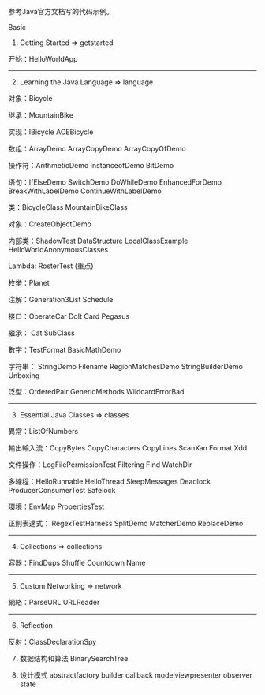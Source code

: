 参考Java官方文档写的代码示例。

Basic
1. Getting Started   => getstarted

开始：HelloWorldApp

<hr>

2. Learning the Java Language => language

对象：Bicycle

继承：MountainBike

实现：IBicycle ACEBicycle

数组：ArrayDemo    ArrayCopyDemo   ArrayCopyOfDemo

操作符：ArithmeticDemo  InstanceofDemo  BitDemo

语句：IfElseDemo   SwitchDemo  DoWhileDemo EnhancedForDemo
BreakWithLabelDemo  ContinueWithLabelDemo

类：BicycleClass  MountainBikeClass

对象：CreateObjectDemo

内部类：ShadowTest  DataStructure   LocalClassExample
HelloWorldAnonymousClasses

Lambda: RosterTest (重点)

枚举：Planet

注解：Generation3List  Schedule

接口：OperateCar   DoIt    Card    Pegasus

繼承： Cat SubClass

數字：TestFormat  BasicMathDemo

字符串： StringDemo Filename    RegionMatchesDemo
StringBuilderDemo   Unboxing

泛型：OrderedPair  GenericMethods  WildcardErrorBad

<hr>

3. Essential Java Classes   => classes

異常：ListOfNumbers

輸出輸入流：CopyBytes CopyCharacters  CopyLines   ScanXan Format Xdd

文件操作：LogFilePermissionTest   Filtering   Find    WatchDir

多線程：HelloRunnable HelloThread SleepMessages  Deadlock
ProducerConsumerTest    Safelock    

環境：EnvMap   PropertiesTest

正則表達式： RegexTestHarness SplitDemo   MatcherDemo ReplaceDemo

<hr>

4. Collections  => collections

容器：FindDups Shuffle     Countdown   Name

<hr>

5. Custom Networking => network

網絡：ParseURL URLReader

<hr>

6. Reflection

反射：ClassDeclarationSpy

7. 数据结构和算法
BinarySearchTree

8. 设计模式
abstractfactory
builder
callback
modelviewpresenter
observer
state

